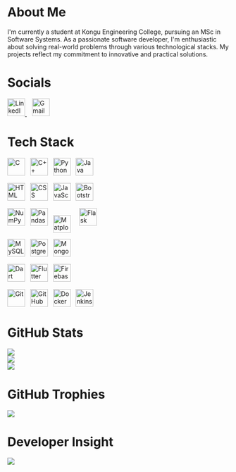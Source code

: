 # About Me

I'm currently a student at Kongu Engineering College, pursuing an MSc in Software Systems. As a passionate software developer, I'm enthusiastic about solving real-world problems through various technological stacks. My projects reflect my commitment to innovative and practical solutions.

# Socials

<a href="https://www.linkedin.com/in/akilesh-g-a-704959304/" target="_blank">
  <img src="https://cdn-icons-png.flaticon.com/512/174/174857.png" alt="LinkedIn" style="height: 40px;" />
</a>&nbsp;&nbsp;
<a href="mailto:akileshga.1466@gmail.com">
  <img src="https://cdn-icons-png.flaticon.com/512/732/732200.png" alt="Gmail" style="height: 40px;" />
</a>

# Tech Stack

<!-- Back-end Languages -->
<img src="https://upload.wikimedia.org/wikipedia/commons/1/19/C_Logo.png" alt="C" style="height: 40px;" />&nbsp;&nbsp;
<img src="https://upload.wikimedia.org/wikipedia/commons/1/18/ISO_C%2B%2B_Logo.svg" alt="C++" style="height: 40px;" />&nbsp;&nbsp;
<img src="https://www.python.org/static/community_logos/python-logo.png" alt="Python" style="height: 40px;" />&nbsp;&nbsp;
<img src="https://upload.wikimedia.org/wikipedia/en/3/30/Java_programming_language_logo.svg" alt="Java" style="height: 40px;" />

<!-- Front-end Languages -->
<img src="https://upload.wikimedia.org/wikipedia/commons/6/61/HTML5_logo_and_wordmark.svg" alt="HTML" style="height: 40px;" />&nbsp;&nbsp;
<img src="https://upload.wikimedia.org/wikipedia/commons/d/d5/CSS3_logo_and_wordmark.svg" alt="CSS" style="height: 40px;" />&nbsp;&nbsp;
<img src="https://upload.wikimedia.org/wikipedia/commons/6/6a/JavaScript-logo.png" alt="JavaScript" style="height: 40px;" />&nbsp;&nbsp;
<img src="https://upload.wikimedia.org/wikipedia/commons/b/b2/Bootstrap_logo.svg" alt="Bootstrap" style="height: 40px;" />

<!-- Python Libraries -->
<img src="https://numpy.org/images/logo.svg" alt="NumPy" style="height: 40px;" />&nbsp;&nbsp;
<img src="https://pandas.pydata.org/static/img/pandas_mark.svg" alt="Pandas" style="height: 40px;" />&nbsp;&nbsp;
<img src="https://upload.wikimedia.org/wikipedia/commons/8/84/Matplotlib_icon.svg" alt="Matplotlib" style="height: 40px; vertical-align: middle; margin-right: 8px;" />&nbsp;&nbsp;
<img src="https://upload.wikimedia.org/wikipedia/commons/3/3c/Flask_logo.svg" alt="Flask" style="height: 40px;" />

<!-- Databases -->
<img src="https://www.mysql.com/common/logos/logo-mysql-170x115.png" alt="MySQL" style="height: 40px;" />&nbsp;&nbsp;
<img src="https://www.postgresql.org/media/img/about/press/elephant.png" alt="PostgreSQL" style="height: 40px;" />&nbsp;&nbsp;
<img src="https://webassets.mongodb.com/_com_assets/cms/mongodb_logo1-76twgcu2dm.png" alt="MongoDB" style="height: 40px;" />

<!-- Flutter & Firebase -->
<img src="https://upload.wikimedia.org/wikipedia/commons/7/7e/Dart-logo.png" alt="Dart" style="height: 40px;" />&nbsp;&nbsp;
<img src="https://upload.wikimedia.org/wikipedia/commons/1/17/Google-flutter-logo.png" alt="Flutter" style="height: 40px;" />&nbsp;&nbsp;
<img src="https://firebase.google.com/downloads/brand-guidelines/PNG/logo-vertical.png" alt="Firebase" style="height: 40px;" />

<!-- DevOps Tools -->
<img src="https://git-scm.com/images/logos/downloads/Git-Icon-1788C.png" alt="Git" style="height: 40px;" />&nbsp;&nbsp;
<img src="https://github.githubassets.com/images/modules/logos_page/GitHub-Mark.png" alt="GitHub" style="height: 40px;" />&nbsp;&nbsp;
<img src="https://www.docker.com/wp-content/uploads/2022/03/vertical-logo-monochromatic.png" alt="Docker" style="height: 40px;" />&nbsp;&nbsp;
<img src="https://www.jenkins.io/images/logos/jenkins/jenkins.png" alt="Jenkins" style="height: 40px;" />&nbsp;&nbsp;

# GitHub Stats

![](https://github-readme-stats.vercel.app/api?username=Akilesh-GA&theme=default&hide_border=false&include_all_commits=false&count_private=false)<br/>
![](https://github-readme-streak-stats.herokuapp.com/?user=Akilesh-GA&theme=default&hide_border=false)<br/>
![](https://github-readme-stats.vercel.app/api/top-langs/?username=Akilesh-GA&theme=default&hide_border=false&include_all_commits=false&count_private=false&layout=compact)

# GitHub Trophies

![](https://github-profile-trophy.vercel.app/?username=Akilesh-GA&theme=default&no-frame=false&no-bg=true&margin-w=4)

# Developer Insight

![](https://quotes-github-readme.vercel.app/api?type=horizontal&theme=light)
